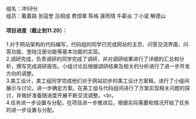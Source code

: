 组名：冲59分<br>
组员：戴嘉路 张寇誉 吕相成 费煜章 陈格 康雨晴 牛薪焱 丁小诺 解德山<br>

#### 项目进度（截止到11.20）：
1.对于网站架构的代码编写，代码组的同学已完成网站的主页、问答交流界面、问答功能、登陆注册功能等基本功能的实现。<br>
2.调研完成，负责调研的同学完成了调研，并对调研结果进行了详细的汇总和分析，撰写完成调研报告。小组讨论后根据调研结果及相关的分析进行了进一步开发方向的调整。<br>
3.美工设计，美工组同学完成他们对于网站初步的美工设计方案稿，进行了小组间展示与讨论，进一步确定方案。在美工组与代码组间进行了方案实现相关问题的探讨，并做好准备随进度开展不断交流调整。<br。<br>
4.任务进一步设置与分配，在项目进一步推进后，根据实际需要和情况开始了任务的进一步设置与分配。<br>
